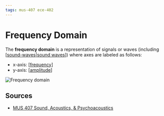 ```yaml
---
tags: mus-407 ece-402
---
```


# Frequency Domain

The **frequency domain** is a representation of signals or waves (including [[sound-waves|sound waves]]) where axes are labeled as follows:

- x-axis: [[frequency]]
- y-axis: [[amplitude]]

![Frequency domain](/attachments/frequency-domain.png)

## Sources

- [MUS 407 Sound, Acoustics, & Psychoacoustics](https://prezi.com/view/ZcqvwosFJCFJQtQrbP75/)

[//begin]: # "Autogenerated link references for markdown compatibility"
[sound-waves|sound waves]: sound-waves "Sound Waves"
[frequency]: frequency "Frequency"
[amplitude]: amplitude "Amplitude"
[//end]: # "Autogenerated link references"
